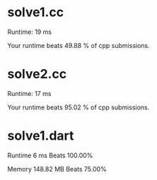 # solve1.cc

Runtime: 19 ms

Your runtime beats 49.88 % of cpp submissions.

# solve2.cc

Runtime: 17 ms

Your runtime beats 95.02 % of cpp submissions.

# solve1.dart

Runtime 6 ms Beats 100.00%

Memory 148.82 MB Beats 75.00%

